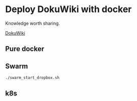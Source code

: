 # Deploy DokuWiki with docker

Knowledge worth sharing.

[DokuWiki](https://www.dokuwiki.org)

## Pure docker

## Swarm
```bash
./swarm_start_dropbox.sh
```

## k8s
